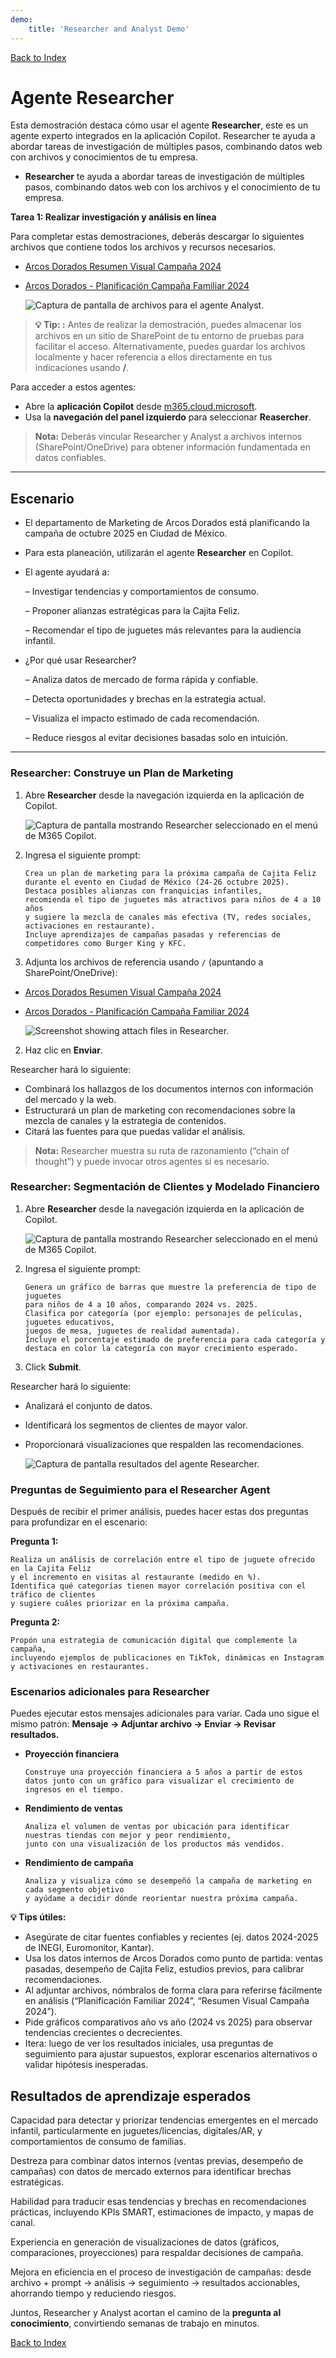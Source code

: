 ```yaml
---
demo:
    title: 'Researcher and Analyst Demo'
---
```


[Back to Index](https://github.com/emontes07/Learning/)

# Agente Researcher

Esta demostración destaca cómo usar el agente **Researcher**, este es un agente experto integrados en la aplicación Copilot. Researcher te ayuda a abordar tareas de investigación de múltiples pasos, combinando datos web con archivos y conocimientos de tu empresa.

- **Researcher** te ayuda a abordar tareas de investigación de múltiples pasos, combinando datos web con los archivos y el conocimiento de tu empresa.
  
**Tarea 1: Realizar investigación y análisis en línea**

Para completar estas demostraciones, deberás descargar lo siguientes archivos que contiene todos los archivos y recursos necesarios.

- [Arcos Dorados Resumen Visual Campaña 2024](https://github.com/emontes07/Learning/blob/main/ResourceFiles/Arcos%20Dorados%20Resumen%20Visual%20%E2%80%93%20Campa%C3%B1a%20Familiar%202024.pptx)

- [Arcos Dorados - Planificación Campaña Familiar 2024](https://github.com/emontes07/Learning/blob/main/ResourceFiles/Arcos%20Dorados%20-%20Planificaci%C3%B3n%20Campa%C3%B1a%20Familiar%202024.docx)

  ![Captura de pantalla de archivos para el agente Analyst.](../Prompts/Media/ArcosAnalyst03.png)

> **💡 Tip: :** Antes de realizar la demostración, puedes almacenar los archivos en un sitio de SharePoint de tu entorno de pruebas para facilitar el acceso. Alternativamente, puedes guardar los archivos localmente y hacer referencia a ellos directamente en tus indicaciones usando **/**.



Para acceder a estos agentes:  

- Abre la **aplicación Copilot** desde [m365.cloud.microsoft](https://m365.cloud.microsoft).  
- Usa la **navegación del panel izquierdo** para seleccionar  **Reasercher**.  

> **Nota:** Deberás vincular Researcher y Analyst a archivos internos (SharePoint/OneDrive) para obtener información fundamentada en datos confiables.

---

## Escenario
- El departamento de Marketing de Arcos Dorados está planificando la campaña de octubre 2025 en Ciudad de México.
- Para esta planeación, utilizarán el agente **Researcher** en Copilot.
- El agente ayudará a:

  – Investigar tendencias y comportamientos de consumo.

  – Proponer alianzas estratégicas para la Cajita Feliz.

  – Recomendar el tipo de juguetes más relevantes para la audiencia infantil.
- ¿Por qué usar Researcher?

  – Analiza datos de mercado de forma rápida y confiable.

  – Detecta oportunidades y brechas en la estrategia actual.

  – Visualiza el impacto estimado de cada recomendación.

  – Reduce riesgos al evitar decisiones basadas solo en intuición.

---

### Researcher: Construye un Plan de Marketing


1. Abre **Researcher** desde la navegación izquierda en la aplicación de Copilot.  

    ![Captura de pantalla mostrando Researcher seleccionado en el menú de M365 Copilot.](../Prompts/Media/researcher.png)  

2. Ingresa el siguiente prompt:

    ```text
    Crea un plan de marketing para la próxima campaña de Cajita Feliz 
    durante el evento en Ciudad de México (24-26 octubre 2025). 
    Destaca posibles alianzas con franquicias infantiles, 
    recomienda el tipo de juguetes más atractivos para niños de 4 a 10 años 
    y sugiere la mezcla de canales más efectiva (TV, redes sociales, activaciones en restaurante). 
    Incluye aprendizajes de campañas pasadas y referencias de competidores como Burger King y KFC.
    ```

1. Adjunta los archivos de referencia usando `/` (apuntando a SharePoint/OneDrive):  

- [Arcos Dorados Resumen Visual Campaña 2024](https://github.com/emontes07/Learning/blob/main/ResourceFiles/Arcos%20Dorados%20Resumen%20Visual%20%E2%80%93%20Campa%C3%B1a%20Familiar%202024.pptx)

- [Arcos Dorados - Planificación Campaña Familiar 2024](https://github.com/emontes07/Learning/blob/main/ResourceFiles/Arcos%20Dorados%20-%20Planificaci%C3%B3n%20Campa%C3%B1a%20Familiar%202024.docx)


    ![Screenshot showing attach files in Researcher.](../Prompts/Media/ArcosAnalyst01.png)  

2. Haz clic en **Enviar**.  

Researcher hará lo siguiente:  

- Combinará los hallazgos de los documentos internos con información del mercado y la web.  
- Estructurará un plan de marketing con recomendaciones sobre la mezcla de canales y la estrategia de contenidos.  
- Citará las fuentes para que puedas validar el análisis.  

> **Nota:** Researcher muestra su ruta de razonamiento (“chain of thought”) y puede invocar otros agentes si es necesario.  

### Researcher: Segmentación de Clientes y Modelado Financiero

1. Abre **Researcher** desde la navegación izquierda en la aplicación de Copilot. 

   ![Captura de pantalla mostrando Researcher seleccionado en el menú de M365 Copilot.](../Prompts/Media/researcher.png)


1. Ingresa el siguiente prompt:

    ```text
    Genera un gráfico de barras que muestre la preferencia de tipo de juguetes 
    para niños de 4 a 10 años, comparando 2024 vs. 2025. 
    Clasifica por categoría (por ejemplo: personajes de películas, juguetes educativos, 
    juegos de mesa, juguetes de realidad aumentada). 
    Incluye el porcentaje estimado de preferencia para cada categoría y 
    destaca en color la categoría con mayor crecimiento esperado.
    ```

1. Click **Submit**. 

Researcher hará lo siguiente:  

- Analizará el conjunto de datos.  
- Identificará los segmentos de clientes de mayor valor.  
- Proporcionará visualizaciones que respalden las recomendaciones.

  ![Captura de pantalla resultados del agente Researcher.](../Prompts/Media/ArcosAnalyst02.png)

### Preguntas de Seguimiento para el Researcher Agent

Después de recibir el primer análisis, puedes hacer estas dos preguntas para profundizar en el escenario:

**Pregunta 1:**  

```text
Realiza un análisis de correlación entre el tipo de juguete ofrecido en la Cajita Feliz 
y el incremento en visitas al restaurante (medido en %). 
Identifica qué categorías tienen mayor correlación positiva con el tráfico de clientes 
y sugiere cuáles priorizar en la próxima campaña.
```

**Pregunta 2:**  

```text
Propón una estrategia de comunicación digital que complemente la campaña,  
incluyendo ejemplos de publicaciones en TikTok, dinámicas en Instagram y activaciones en restaurantes.
```


### Escenarios adicionales para Researcher

Puedes ejecutar estos mensajes adicionales para variar. Cada uno sigue el mismo patrón: **Mensaje → Adjuntar archivo → Enviar → Revisar resultados.**

- **Proyección financiera**  

    ```text
    Construye una proyección financiera a 5 años a partir de estos datos junto con un gráfico para visualizar el crecimiento de ingresos en el tiempo.
    ```  


- **Rendimiento de ventas**  

    ```text
    Analiza el volumen de ventas por ubicación para identificar nuestras tiendas con mejor y peor rendimiento, 
    junto con una visualización de los productos más vendidos.
    ```  


- **Rendimiento de campaña**  

    ```text
    Analiza y visualiza cómo se desempeñó la campaña de marketing en cada segmento objetivo 
    y ayúdame a decidir dónde reorientar nuestra próxima campaña.
    ```  


**💡 Tips útiles:** 
- Asegúrate de citar fuentes confiables y recientes (ej. datos 2024-2025 de INEGI, Euromonitor, Kantar).
- Usa los datos internos de Arcos Dorados como punto de partida: ventas pasadas, desempeño de Cajita Feliz, estudios previos, para calibrar recomendaciones.
- Al adjuntar archivos, nómbralos de forma clara para referirse fácilmente en análisis (“Planificación Familiar 2024”, “Resumen Visual Campaña 2024”).
- Pide gráficos comparativos año vs año (2024 vs 2025) para observar tendencias crecientes o decrecientes.
- Itera: luego de ver los resultados iniciales, usa preguntas de seguimiento para ajustar supuestos, explorar escenarios alternativos o validar hipótesis inesperadas.

## Resultados de aprendizaje esperados

Capacidad para detectar y priorizar tendencias emergentes en el mercado infantil, particularmente en juguetes/licencias, digitales/AR, y comportamientos de consumo de familias.

Destreza para combinar datos internos (ventas previas, desempeño de campañas) con datos de mercado externos para identificar brechas estratégicas.

Habilidad para traducir esas tendencias y brechas en recomendaciones prácticas, incluyendo KPIs SMART, estimaciones de impacto, y mapas de canal.

Experiencia en generación de visualizaciones de datos (gráficos, comparaciones, proyecciones) para respaldar decisiones de campaña.

Mejora en eficiencia en el proceso de investigación de campañas: desde archivo + prompt → análisis → seguimiento → resultados accionables, ahorrando tiempo y reduciendo riesgos.


Juntos, Researcher y Analyst acortan el camino de la **pregunta al conocimiento**, convirtiendo semanas de trabajo en minutos.

[Back to Index](https://emontes07.github.io/Learning/)

